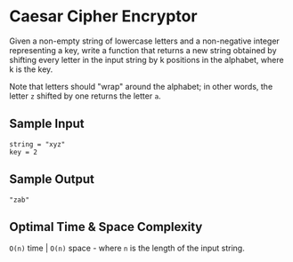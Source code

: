 # Caesar Cipher Encryptor

Given a non-empty string of lowercase letters and a non-negative integer representing a key, write a function that returns a new string obtained by shifting every letter in the input string by k positions in the alphabet, where k is the key.

Note that letters should "wrap" around the alphabet; in other words, the letter `z` shifted by one returns the letter `a`.

## Sample Input

```plaintext
string = "xyz"
key = 2
```

## Sample Output

```plaintext
"zab"
```

## Optimal Time & Space Complexity

`O(n)` time | `O(n)` space - where `n` is the length of the input string.
